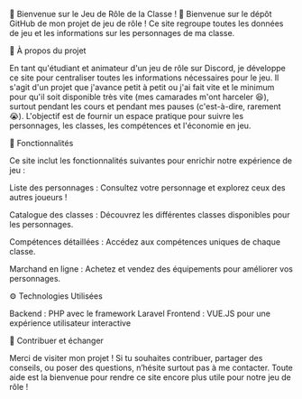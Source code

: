 🎲 Bienvenue sur le Jeu de Rôle de la Classe ! 🎲
Bienvenue sur le dépôt GitHub de mon projet de jeu de rôle ! Ce site regroupe toutes les données de jeu et les informations sur les personnages de ma classe.

📜 À propos du projet

En tant qu'étudiant et animateur d'un jeu de rôle sur Discord, je développe ce site pour centraliser toutes les informations nécessaires pour le jeu. Il s'agit d'un projet que j'avance petit à petit ou j'ai fait vite et le minimum pour qu'il soit disponible très vite (mes camarades m'ont harceler 😆), surtout pendant les cours et pendant mes pauses (c'est-à-dire, rarement 😭). L'objectif est de fournir un espace pratique pour suivre les personnages, les classes, les compétences et l'économie en jeu.

🚀 Fonctionnalités

Ce site inclut les fonctionnalités suivantes pour enrichir notre expérience de jeu :

Liste des personnages : Consultez votre personnage et explorez ceux des autres joueurs !

Catalogue des classes : Découvrez les différentes classes disponibles pour les personnages.

Compétences détaillées : Accédez aux compétences uniques de chaque classe.

Marchand en ligne : Achetez et vendez des équipements pour améliorer vos personnages.

⚙️ Technologies Utilisées

Backend : PHP avec le framework Laravel
Frontend : VUE.JS pour une expérience utilisateur interactive

🙌 Contribuer et échanger

Merci de visiter mon projet ! Si tu souhaites contribuer, partager des conseils, ou poser des questions, n’hésite surtout pas à me contacter. Toute aide est la bienvenue pour rendre ce site encore plus utile pour notre jeu de rôle !
